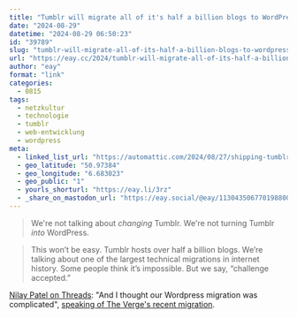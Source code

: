 ```yaml
---
title: "Tumblr will migrate all of it's half a billion blogs to WordPress on the backend"
date: "2024-08-29"
datetime: "2024-08-29 06:50:23"
id: "39789"
slug: "tumblr-will-migrate-all-of-its-half-a-billion-blogs-to-wordpress-on-the-backend"
url: "https://eay.cc/2024/tumblr-will-migrate-all-of-its-half-a-billion-blogs-to-wordpress-on-the-backend/"
author: "eay"
format: "link"
categories:
  - 0815
tags:
  - netzkultur
  - technologie
  - tumblr
  - web-entwicklung
  - wordpress
meta:
  - linked_list_url: "https://automattic.com/2024/08/27/shipping-tumblr-and-wordpress/"
  - geo_latitude: "50.97384"
  - geo_longitude: "6.683023"
  - geo_public: "1"
  - yourls_shorturl: "https://eay.li/3rz"
  - _share_on_mastodon_url: "https://eay.social/@eay/113043506770198800"
---
```


> We're not talking about _changing_ Tumblr. We're not turning Tumblr _into_ WordPress.

> This won’t be easy. Tumblr hosts over half a billion blogs. We’re talking about one of the largest technical migrations in internet history. Some people think it’s impossible. But we say, “challenge accepted.”

[Nilay Patel on Threads](https://www.threads.net/@reckless1280/post/C_Oq5A1PPRp): "And I thought our Wordpress migration was complicated", [speaking of The Verge's recent migration](https://eay.cc/2024/publishing-web-development-nerdery-zum-polygon-redesign/).
